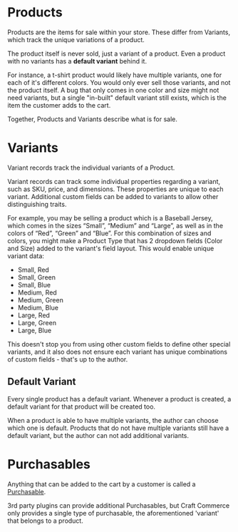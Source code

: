 # Products

Products are the items for sale within your store. These differ from Variants, which track the unique variations of a product.

The product itself is never sold, just a variant of a product. Even a product with no variants has a **default variant** behind it. 

For instance, a t-shirt product would likely have multiple variants, one for each of it's different colors. You would only ever sell those variants, and not the product itself.
A bug that only comes in one color and size might not need variants, but a single "in-built" default variant still exists, which is the item the customer adds to the cart.

Together, Products and Variants describe what is for sale.


# Variants

Variant records track the individual variants of a Product.

Variant records can track some individual properties regarding a variant, such as SKU, price, and dimensions.
These properties are unique to each variant. Additional custom fields can be added to variants to allow other distinguishing traits.

For example, you may be selling a product which is a Baseball Jersey, which comes in the sizes “Small”, “Medium” and “Large”, as well as in the colors of “Red”, “Green” and “Blue”.
For this combination of sizes and colors, you might make a Product Type that has 2 dropdown fields (Color and Size) added to the variant's field layout.
This would enable unique variant data:

- Small, Red
- Small, Green
- Small, Blue
- Medium, Red
- Medium, Green
- Medium, Blue
- Large, Red
- Large, Green
- Large, Blue

This doesn't stop you from using other custom fields to define other special variants, and it also does not ensure each variant has unique combinations of custom fields - that's up to the author.

## Default Variant

Every single product has a default variant. Whenever a product is created, a default variant for that product will be created too.

When a product is able to have multiple variants, the author can choose which one is default. Products that do not have multiple variants still have a default variant, but the author can not add additional variants.

# Purchasables

Anything that can be added to the cart by a customer is called a [Purchasable](purchasables.md).

3rd party plugins can provide additional Purchasables, but Craft Commerce only provides a single type of purchasable, the aforementioned 'variant' that belongs to a product.
 
